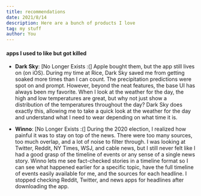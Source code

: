 ```yaml
---
title: recommendations
date: 2021/8/14
description: Here are a bunch of products I love 
tag: my stuff
author: You
---
```



#### apps I used to like but got killed

- **Dark Sky**: [No Longer Exists :(] Apple bought them, but the app still lives on (on iOS). During my time at Rice, Dark Sky saved me from getting soaked more times than I can count. The precipitation predictions were spot on and prompt. However, beyond the neat features, the base UI has always been my favorite. When I look at the weather for the day, the high and low temperatures are great, but why not just show a distribution of the temperatures throughout the day? Dark Sky does exactly this, allowing me to take a quick look at the weather for the day and understand what I need to wear depending on what time it is. 

- **Winno**: [No Longer Exists :(] During the 2020 election, I realized how painful it was to stay on top of the news. There were too many sources, too much overlap, and a lot of noise to filter through. I was looking at Twitter, Reddit, NY Times, WSJ, and cable news, but I still never felt like I had a good grasp of the timeline of events or any sense of a single news story. Winno lets me see fact-checked stories in a timeline format so I can see what happened earlier for a specific topic, have the full timeline of events easily available for me, and the sources for each headline. I stopped checking Reddit, Twitter, and news apps for headlines after downloading the app. 



